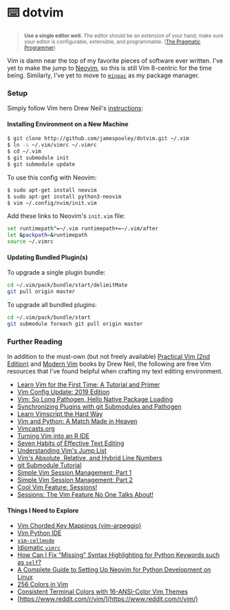 # ⌨️ dotvim

> <sup>**Use a single editor well.** The editor should be an extension of your hand; make sure your editor is configurable, extensible, and programmable. ([The Pragmatic Programmer](https://pragprog.com/the-pragmatic-programmer/extracts/tips))</sup>

Vim is damn near the top of my favorite pieces of software ever written. I've yet
to make the jump to [Neovim](https://neovim.io/), so this is still Vim 8-centric
for the time being.  Similarly, I've yet to move to
[`minpac`](http://vimcasts.org/episodes/minpac/) as my package manager.


### Setup

Simply follow Vim hero Drew Neil's [instructions](http://vimcasts.org/episodes/synchronizing-plugins-with-git-submodules-and-pathogen/):

#### Installing Environment on a New Machine

```bash
$ git clone http://github.com/jamespooley/dotvim.git ~/.vim
$ ln -s ~/.vim/vimrc ~/.vimrc
$ cd ~/.vim
$ git submodule init
$ git submodule update
```

To use this config with Neovim:

```bash
$ sudo apt-get install neovim
$ sudo apt-get install python3-neovim
$ vim ~/.config/nvim/init.vim
```

Add these links to Neovim's `init.vim` file:

```bash
set runtimepath^=~/.vim runtimepath+=~/.vim/after
let &packpath=&runtimepath
source ~/.vimrc
```

#### Updating Bundled Plugin(s)

To upgrade a single plugin bundle:

```bash
cd ~/.vim/pack/bundle/start/delimitMate
git pull origin master
```

To upgrade all bundled plugins:

```bash
cd ~/.vim/pack/bundle/start
git submodule foreach git pull origin master
```



### Further Reading

In addition to the must-own (but not freely available)
[Practical Vim (2nd Edition)](https://pragprog.com/book/dnvim2/practical-vim-second-edition) and
[Modern Vim](https://pragprog.com/book/modvim/modern-vim)
books by Drew Neil, the following are free Vim resources that I've found helpful
when crafting my text editing environment.

* [Learn Vim for the First Time: A Tutorial and Primer](https://danielmiessler.com/study/vim/)
* [Vim Config Update: 2019 Edition](https://danielmiessler.com/blog/vim-configuration-update-2019-version/)
* [Vim: So Long Pathogen, Hello Native Package Loading](https://shapeshed.com/vim-packages/)
* [Synchronizing Plugins with git Submodules and Pathogen](http://vimcasts.org/episodes/synchronizing-plugins-with-git-submodules-and-pathogen/)
* [Learn Vimscript the Hard Way](https://learnvimscriptthehardway.stevelosh.com/)
* [Vim and Python: A Match Made in Heaven](https://realpython.com/vim-and-python-a-match-made-in-heaven/)
* [Vimcasts.org](http://vimcasts.org/episodes/)
* [Turning Vim into an R IDE](https://www.freecodecamp.org/news/turning-vim-into-an-r-ide-cd9602e8c217/)
* [Seven Habits of Effective Text Editing](https://www.moolenaar.net/habits.html)
* [Understanding Vim's Jump List](https://kadekillary.work/post/vim-jumplist/)
* [Vim's Absolute, Relative, and Hybrid Line Numbers](https://jeffkreeftmeijer.com/vim-number/)
* [git Submodule Tutorial](https://git.wiki.kernel.org/index.php/GitSubmoduleTutorial)
* [Simple Vim Session Management: Part 1](https://dockyard.com/blog/2018/06/01/simple-vim-session-management-part-1)
* [Simple Vim Session Management: Part 2](https://dockyard.com/blog/2019/06/25/simple-vim-session-management-part-2)
* [Cool Vim Feature: Sessions!](https://jvns.ca/blog/2017/09/10/vim-sessions/)
* [Sessions: The Vim Feature No One Talks About!](https://hackernoon.com/sessions-the-vim-feature-no-one-talks-about-1c9cfa4d52d7)

#### Things I Need to Explore

* [Vim Chorded Key Mappings (vim-arpeggio)](https://www.youtube.com/watch?v=b9c30ZovKIo)
* [Vim Python IDE](https://github.com/jarolrod/vim-python-ide)
* [`vim-cellmode`](https://github.com/julienr/vim-cellmode)
* [Idiomatic `vimrc`](https://github.com/romainl/idiomatic-vimrc)
* [How Can I Fix "Missing" Syntax Highlighting for Python Keywords such as `self`?](https://vi.stackexchange.com/questions/8772/how-can-i-fix-missing-syntax-highlighting-for-python-keywords-such-as-self)
* [A Complete Guide to Setting Up Neovim for Python Development on Linux](https://jdhao.github.io/2018/12/24/centos_nvim_install_use_guide_en/)
* [256 Colors in Vim](https://vim.fandom.com/wiki/256_colors_in_vim)
* [Consistent Terminal Colors with 16-ANSI-Color Vim Themes](https://jeffkreeftmeijer.com/vim-16-color/)
* [https://www.reddit.com/r/vim/](https://www.reddit.com/r/vim/)
